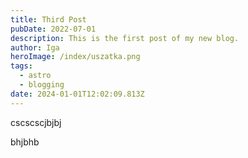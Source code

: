 ```yaml
---
title: Third Post
pubDate: 2022-07-01
description: This is the first post of my new blog.
author: Iga
heroImage: /index/uszatka.png
tags:
  - astro
  - blogging
date: 2024-01-01T12:02:09.813Z
---
```

cscscscjbjbj

bhjbhb
